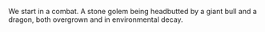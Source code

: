 We start in a combat. A stone golem being headbutted by a giant bull and a dragon, both overgrown and in environmental decay.
